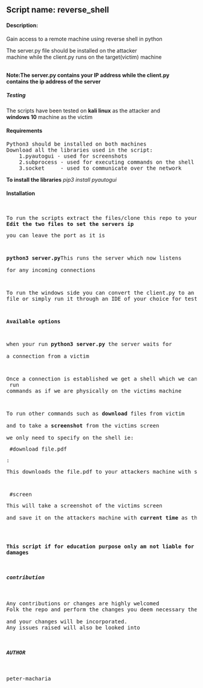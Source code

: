 <h2>Script name: reverse_shell</h2>
<h4>Description:</h4>
<p>Gain access to a remote machine using reverse shell in python</P>
<p>The server.py file should be installed on the attacker<br>
machine while the client.py runs on the target(victim) machine</p>
<br>
<b>Note:The server.py contains your IP address while the client.py <br>
contains the ip address of the server</b>

<h5>Testing</h5>
<p>The scripts have been tested on <b>kali linux</b> as the attacker and <br><b>windows 10</b> machine as the victim</p>
<h4>Requirements</h4>
<pre>Python3 should be installed on both machines
Download all the libraries used in the script:
	1.pyautogui - used for screenshots
	2.subprocess - used for executing commands on the shell
	3.socket     - used to communicate over the network
</pre>	
<b>To install the libraries</b>
<i>pip3 install pyautogui</i>

<h4>Installation</h4>
<pre><p>
To run the scripts extract the files/clone this repo to your machine
<b>Edit the two files to set the servers ip</b>
<p>you can leave the port as it is</p>
<p><b>python3 server.py</b>This runs the server which now listens<br>
for any incoming connections</p>
<p>To run the windows side you can convert the client.py to an executable<br>file or simply run it through an IDE of your choice for testing purpose</p>
<p><b>Available options</b></p>
<p>when your run <b>python3 server.py</b> the server waits for <br>
a connection from a victim</p>
<p>Once a connection is established we get a shell which we can <br> run
commands as if we are physically on the victims machine<p>
<p>To run other commands such as <b>download</b> files from victim<br>
and to take a <b>screenshot</b> from the victims screen <br>
we only need to specify on the shell ie:
<pre> #download file.pdf</pre>:<p>This downloads the file.pdf to your attackers machine with same name</p>
<pre> #screen </pre><p>This will take a screenshot of the victims screen<br>
and save it on the attackers machine with <b>current time</b> as the file name</p>

<b>This script if for education purpose only am not liable for any damages</b>

<h5>contribution</h5>
<p>Any contributions or changes are highly welcomed<br>Folk the repo and perform the changes you deem necessary then do a pull requests <br>
and your changes will be incorporated.<br>Any issues raised will also be looked into</p>
<h5>AUTHOR</h5>
<p>peter-macharia</p>
